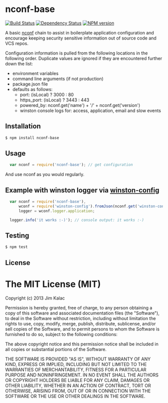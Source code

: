 nconf-base 
==========
[![Build Status](https://travis-ci.org/nconf-base/nconf-base.png?branch=master)](http://travis-ci.org/nconf-base/nconf-base) [![Dependency Status](https://gemnasium.com/nconf-base/nconf-base.png)](https://gemnasium.com/nconf-base/nconf-base) [![NPM version](https://badge.fury.io/js/nconf-base.png)](http://badge.fury.io/js/nconf-base)

A basic  [nconf][0]  chain to assist in boilerplate application configuration
and encourage keeping security sensitive information out of source code and VCS
repos.

Configuration information is pulled from the following locations in the following order. Duplicate values are ignored if they are encountered further down the list:
- environment variables
- command line arguments (if not production)
- package.json file
- defaults as follows:
  - port: (isLocal) ? 3000 : 80
  - https_port: (isLocal) ? 3443 : 443
  - powered_by: nconf.get('name') + '/' + nconf.get('version')
  - winston console logs for: access, application, email and slow events

## Installation

``` sh
$ npm install nconf-base
```

## Usage
``` js
  var nconf = require('nconf-base'); // get configuration
```

And use nconf as you would regularly.

## Example with winston logger via [winston-config][1]
``` js
  var nconf = require('nconf-base'),
      wconf = require('winston-config').fromJson(nconf.get('winston-config')),
      logger = wconf.logger.application;

  logger.info('it works :-)'); // console output: it works :-)
```
## Testing
``` sh
$ npm test
```

## License

# The MIT License (MIT)

Copyright (c) 2013 Jim Kalac

Permission is hereby granted, free of charge, to any person obtaining a copy
of this software and associated documentation files (the "Software"), to deal
in the Software without restriction, including without limitation the rights
to use, copy, modify, merge, publish, distribute, sublicense, and/or sell
copies of the Software, and to permit persons to whom the Software is
furnished to do so, subject to the following conditions:

The above copyright notice and this permission notice shall be included in
all copies or substantial portions of the Software.

THE SOFTWARE IS PROVIDED "AS IS", WITHOUT WARRANTY OF ANY KIND, EXPRESS OR
IMPLIED, INCLUDING BUT NOT LIMITED TO THE WARRANTIES OF MERCHANTABILITY,
FITNESS FOR A PARTICULAR PURPOSE AND NONINFRINGEMENT. IN NO EVENT SHALL THE
AUTHORS OR COPYRIGHT HOLDERS BE LIABLE FOR ANY CLAIM, DAMAGES OR OTHER
LIABILITY, WHETHER IN AN ACTION OF CONTRACT, TORT OR OTHERWISE, ARISING FROM,
OUT OF OR IN CONNECTION WITH THE SOFTWARE OR THE USE OR OTHER DEALINGS IN
THE SOFTWARE.

[0]: https://github.com/flatiron/nconf
[1]: https://github.com/triplem/winston-config

